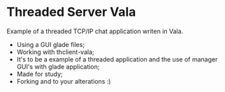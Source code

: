 # Threaded Server Vala
Example of a threaded TCP/IP chat application writen in Vala. 
 - Using a GUI glade files;
 - Working with thclient-vala;
 - It's to be a example of a threaded application and the use of manager GUI's with glade application;
 - Made for study;
 - Forking and to your alterations :)
